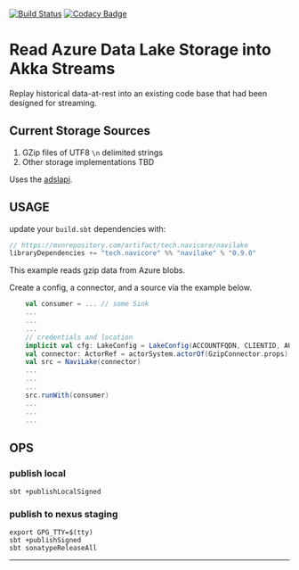 [![Build Status](https://travis-ci.org/navicore/navilake.svg?branch=master)](https://travis-ci.org/navicore/navilake)
[![Codacy Badge](https://api.codacy.com/project/badge/Grade/1901174b92304a8d98ce2d8b64f4d9dc)](https://www.codacy.com/app/navicore/navilake?utm_source=github.com&amp;utm_medium=referral&amp;utm_content=navicore/navilake&amp;utm_campaign=Badge_Grade)

# Read Azure Data Lake Storage into Akka Streams

Replay historical data-at-rest into an
existing code base that had been designed for streaming.

## Current Storage Sources
1.  GZip files of UTF8 `\n` delimited strings
2.  Other storage implementations TBD

Uses the [adslapi].

## USAGE

update your `build.sbt` dependencies with:

```scala
// https://mvnrepository.com/artifact/tech.navicore/navilake
libraryDependencies += "tech.navicore" %% "navilake" % "0.9.0"
```

This example reads gzip data from Azure blobs.

Create a config, a connector, and a source via the example below.

```scala
    val consumer = ... // some Sink
    ...
    ...
    ...
    // credentials and location
    implicit val cfg: LakeConfig = LakeConfig(ACCOUNTFQDN, CLIENTID, AUTHEP, CLIENTKEY, Some(PATH))
    val connector: ActorRef = actorSystem.actorOf(GzipConnector.props)
    val src = NaviLake(connector)
    ...
    ...
    ...
    src.runWith(consumer)
    ...
    ...
    ...
```

## OPS

### publish local

```console
sbt +publishLocalSigned
```

### publish to nexus staging

```console
export GPG_TTY=$(tty)
sbt +publishSigned
sbt sonatypeReleaseAll
```

---

[adslapi]:https://docs.microsoft.com/en-us/azure/data-lake-store/data-lake-store-get-started-java-sdk#read-a-file
